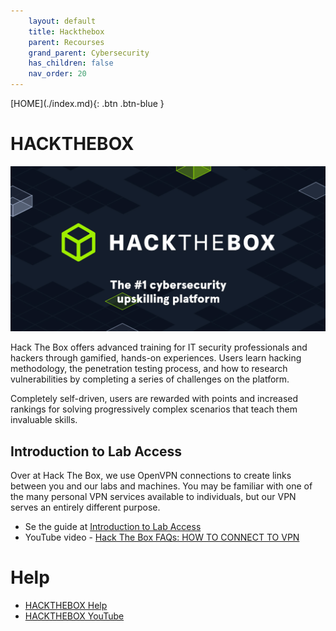 ```yaml
---
    layout: default
    title: Hackthebox
    parent: Recourses
    grand_parent: Cybersecurity
    has_children: false
    nav_order: 20
---
```


<span class="fs-1">
[HOME](./index.md){: .btn .btn-blue }
</span>

# HACKTHEBOX

![](../image/hackthebox.jpg)

Hack The Box offers advanced training for IT security professionals and hackers through gamified, hands-on experiences. Users learn hacking methodology, the penetration testing process, and how to research vulnerabilities by completing a series of challenges on the platform.

Completely self-driven, users are rewarded with points and increased rankings for solving progressively complex scenarios that teach them invaluable skills.

## Introduction to Lab Access
Over at Hack The Box, we use OpenVPN connections to create links between you and our labs and machines. You may be familiar with one of the many personal VPN services available to individuals, but our VPN serves an entirely different purpose.

- Se the guide at [Introduction to Lab Access](https://help.hackthebox.com/en/articles/5185687-introduction-to-lab-access)
- YouTube video - [Hack The Box FAQs: HOW TO CONNECT TO VPN](https://youtu.be/LMCKbR_wWds)

# Help
- [HACKTHEBOX Help](https://help.hackthebox.com/en/)
- [HACKTHEBOX YouTube](https://www.youtube.com/@HackTheBox)